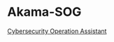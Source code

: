 # Akama-SOG

[Cybersecurity Operation Assistant]([https://stackblitz.com/~/github.com/Arakuuuu/Akama-SOG](https://stalwart-lily-49fae9.netlify.app/))
